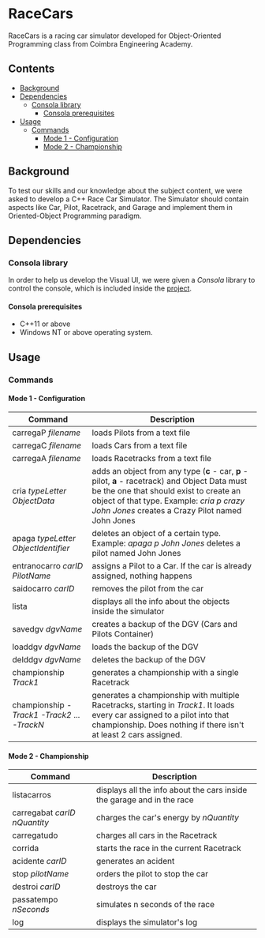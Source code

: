 # RaceCars

RaceCars is a racing car simulator developed for Object-Oriented Programming class from Coimbra Engineering Academy.

## Contents
-   [Background](#background)
-   [Dependencies](#dependencies)
    - [Consola library](#consola-library)
        - [Consola prerequisites](<#consola-prerequisites>)
-   [Usage](#usage)
    - [Commands](#commands)
        - [Mode 1 - Configuration](#mode-1---configuration)
        - [Mode 2 - Championship](#mode-2---championship)



## Background
To test our skills and our knowledge about the subject content, we were asked to develop a C++ Race Car Simulator. The Simulator should contain aspects like Car, Pilot, Racetrack, and Garage and implement them in Oriented-Object Programming paradigm.

## Dependencies

### Consola library
In order to help us develop the Visual UI, we were given a *Consola* library to control the console, which is included inside the [project](https://github.com/stark75/TP-POO1920-RaceCars/tree/master/TP-POO1920-RaceCars/Consola "Consola Library").

#### Consola prerequisites

- C++11 or above
- Windows NT or above operating system.

## Usage

### Commands

#### **Mode 1 - Configuration**
|Command|Description
|--- |---
|carregaP *filename*|loads Pilots from a text file
|carregaC *filename*|loads Cars from a text file
|carregaA *filename*|loads Racetracks from a text file
|cria *typeLetter* *ObjectData*|adds an object from any type (**c** - car, **p** - pilot, **a** - racetrack) and Object Data must be the one that should exist to create an object of that type. Example: *cria p crazy John Jones* creates a Crazy Pilot named John Jones
|apaga *typeLetter* *ObjectIdentifier*|deletes an object of a certain type. Example: *apaga p John Jones* deletes a pilot named John Jones
|entranocarro *carID* *PilotName*|assigns a Pilot to a Car. If the car is already assigned, nothing happens
|saidocarro *carID*|removes the pilot from the car
|lista|displays all the info about the objects inside the simulator
|savedgv *dgvName*|creates a backup of the DGV (Cars and Pilots Container)
|loaddgv *dgvName*|loads the backup of the DGV
|delddgv *dgvName*|deletes the backup of the DGV
|championship *Track1*| generates a championship with a single Racetrack
|championship *-Track1 -Track2* ... *-TrackN*| generates a championship with multiple Racetracks, starting in *Track1*. It loads every car assigned to a pilot into that championship. Does nothing if there isn't at least 2 cars assigned.
#### **Mode 2 - Championship**
|Command|Description
|--- |---
|listacarros|displays all the info about the cars inside the garage and in the race
|carregabat *carID* *nQuantity*|charges the car's energy by *nQuantity*
|carregatudo|charges all cars in the Racetrack
|corrida|starts the race in the current Racetrack
|acidente *carID*|generates an acident
|stop *pilotName*|orders the pilot to stop the car
|destroi *carID*|destroys the car
|passatempo *nSeconds*|simulates n seconds of the race
|log|displays the simulator's log
